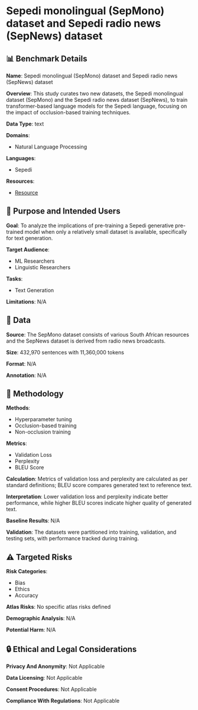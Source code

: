# Sepedi monolingual (SepMono) dataset and Sepedi radio news (SepNews) dataset

## 📊 Benchmark Details

**Name**: Sepedi monolingual (SepMono) dataset and Sepedi radio news (SepNews) dataset

**Overview**: This study curates two new datasets, the Sepedi monolingual dataset (SepMono) and the Sepedi radio news dataset (SepNews), to train transformer-based language models for the Sepedi language, focusing on the impact of occlusion-based training techniques.

**Data Type**: text

**Domains**:
- Natural Language Processing

**Languages**:
- Sepedi

**Resources**:
- [Resource](N/A)

## 🎯 Purpose and Intended Users

**Goal**: To analyze the implications of pre-training a Sepedi generative pre-trained model when only a relatively small dataset is available, specifically for text generation.

**Target Audience**:
- ML Researchers
- Linguistic Researchers

**Tasks**:
- Text Generation

**Limitations**: N/A

## 💾 Data

**Source**: The SepMono dataset consists of various South African resources and the SepNews dataset is derived from radio news broadcasts.

**Size**: 432,970 sentences with 11,360,000 tokens

**Format**: N/A

**Annotation**: N/A

## 🔬 Methodology

**Methods**:
- Hyperparameter tuning
- Occlusion-based training
- Non-occlusion training

**Metrics**:
- Validation Loss
- Perplexity
- BLEU Score

**Calculation**: Metrics of validation loss and perplexity are calculated as per standard definitions; BLEU score compares generated text to reference text.

**Interpretation**: Lower validation loss and perplexity indicate better performance, while higher BLEU scores indicate higher quality of generated text.

**Baseline Results**: N/A

**Validation**: The datasets were partitioned into training, validation, and testing sets, with performance tracked during training.

## ⚠️ Targeted Risks

**Risk Categories**:
- Bias
- Ethics
- Accuracy

**Atlas Risks**:
No specific atlas risks defined

**Demographic Analysis**: N/A

**Potential Harm**: N/A

## 🔒 Ethical and Legal Considerations

**Privacy And Anonymity**: Not Applicable

**Data Licensing**: Not Applicable

**Consent Procedures**: Not Applicable

**Compliance With Regulations**: Not Applicable
